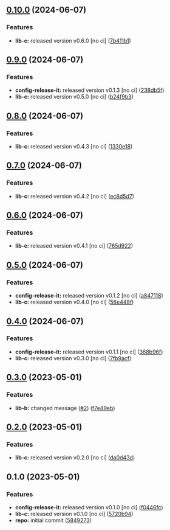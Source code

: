 

## [0.10.0](https://github.com/quannt-paypay/monorepo-semantic-releases/compare/@mono/lib-b-v0.9.0...@mono/lib-b-v0.10.0) (2024-06-07)


### Features

* **lib-c:** released version v0.6.0 [no ci] ([7b411b1](https://github.com/quannt-paypay/monorepo-semantic-releases/commit/7b411b11aec4fc02fc39aee2b8e9df70e303cf03))

## [0.9.0](https://github.com/quannt-paypay/monorepo-semantic-releases/compare/@mono/lib-b-v0.8.0...@mono/lib-b-v0.9.0) (2024-06-07)


### Features

* **config-release-it:** released version v0.1.3 [no ci] ([238db5f](https://github.com/quannt-paypay/monorepo-semantic-releases/commit/238db5f80c4c5ed9a60f13e86b33dbc7a72ad714))
* **lib-c:** released version v0.5.0 [no ci] ([b24f9b3](https://github.com/quannt-paypay/monorepo-semantic-releases/commit/b24f9b3392736e35e6a25d53850d9ccefb43c04c))

## [0.8.0](https://github.com/quannt-paypay/monorepo-semantic-releases/compare/@mono/lib-b-v0.7.0...@mono/lib-b-v0.8.0) (2024-06-07)


### Features

* **lib-c:** released version v0.4.3 [no ci] ([1330e18](https://github.com/quannt-paypay/monorepo-semantic-releases/commit/1330e1829567ef3caf9a9e029d3085fe0320d2b9))

## [0.7.0](https://github.com/quannt-paypay/monorepo-semantic-releases/compare/@mono/lib-b-v0.6.0...@mono/lib-b-v0.7.0) (2024-06-07)


### Features

* **lib-c:** released version v0.4.2 [no ci] ([ec8d5d7](https://github.com/quannt-paypay/monorepo-semantic-releases/commit/ec8d5d779cee3c40f4c9f4c27ed99b3d77568aa7))

## [0.6.0](https://github.com/quannt-paypay/monorepo-semantic-releases/compare/@mono/lib-b-v0.5.0...@mono/lib-b-v0.6.0) (2024-06-07)


### Features

* **lib-c:** released version v0.4.1 [no ci] ([765d922](https://github.com/quannt-paypay/monorepo-semantic-releases/commit/765d922921eddb9cda74b1b82158b87f6918e41b))

## [0.5.0](https://github.com/quannt-paypay/monorepo-semantic-releases/compare/@mono/lib-b-v0.4.0...@mono/lib-b-v0.5.0) (2024-06-07)


### Features

* **config-release-it:** released version v0.1.2 [no ci] ([a847118](https://github.com/quannt-paypay/monorepo-semantic-releases/commit/a84711814f2e20eb0ac8bd8d2e4e10a616ce54a8))
* **lib-c:** released version v0.4.0 [no ci] ([56e448f](https://github.com/quannt-paypay/monorepo-semantic-releases/commit/56e448f3cad7c422e322d84f386713d50880336c))

## [0.4.0](https://github.com/quannt-paypay/monorepo-semantic-releases/compare/@mono/lib-b-v0.3.0...@mono/lib-b-v0.4.0) (2024-06-07)


### Features

* **config-release-it:** released version v0.1.1 [no ci] ([368b96f](https://github.com/quannt-paypay/monorepo-semantic-releases/commit/368b96ff78be2b87952648add6ad93d0490f183f))
* **lib-c:** released version v0.3.0 [no ci] ([7fb9acf](https://github.com/quannt-paypay/monorepo-semantic-releases/commit/7fb9acf659b61eb7e35ad75f653788f3a520f134))

## [0.3.0](https://github.com/b12k/monorepo-semantic-releases/compare/@mono/lib-b-v0.2.0...@mono/lib-b-v0.3.0) (2023-05-01)


### Features

* **lib-b:** changed message ([#2](https://github.com/b12k/monorepo-semantic-releases/issues/2)) ([f7e49eb](https://github.com/b12k/monorepo-semantic-releases/commit/f7e49ebb1adf117c2ef5b720bafef6f974872229))

## [0.2.0](https://github.com/b12k/monorepo-semantic-releases/compare/@mono/lib-b-v0.1.0...@mono/lib-b-v0.2.0) (2023-05-01)


### Features

* **lib-c:** released version v0.2.0 [no ci] ([da0d43d](https://github.com/b12k/monorepo-semantic-releases/commit/da0d43d9539c6482a3b5b3b7fc1e993724cee886))

## 0.1.0 (2023-05-01)


### Features

* **config-release-it:** released version v0.1.0 [no ci] ([f0446fc](https://github.com/b12k/monorepo-semantic-releases/commit/f0446fc59c62a71c8d9847d38f6de84f001540ad))
* **lib-c:** released version v0.1.0 [no ci] ([5720b94](https://github.com/b12k/monorepo-semantic-releases/commit/5720b9478083eda6a67a39ca8bfb6dbe2e7d97b0))
* **repo:** initial commit ([5849273](https://github.com/b12k/monorepo-semantic-releases/commit/58492737f01fe3a2fd98e0b2b3c0646e6850a8db))